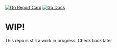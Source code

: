 [![Go Report Card](https://goreportcard.com/badge/github.com/blockstack/blockstack.go)](https://goreportcard.com/report/github.com/blockstack/blockstack.go) [![Go Docs](https://godoc.org/github.com/blockstack/blockstack.go?status.svg)](https://godoc.org/github.com/blockstack/blockstack.go)

# WIP!

This repo is still a work in progress. Check back later
